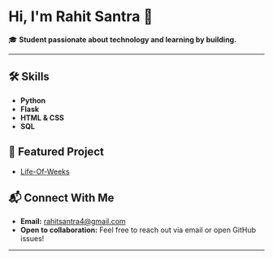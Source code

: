 # Hi, I'm Rahit Santra 👋

🎓 **Student passionate about technology and learning by building.**

---

## 🛠️ Skills

- **Python**
- **Flask**
- **HTML & CSS**
- **SQL**

## 🌟 Featured Project

- [Life-Of-Weeks](https://github.com/rahitsantra/Life-Of-Weeks)

## 📬 Connect With Me

- **Email:** rahitsantra4@gmail.com
- **Open to collaboration:** Feel free to reach out via email or open GitHub issues!

---

<!--
✨ Always learning, always building!
-->
